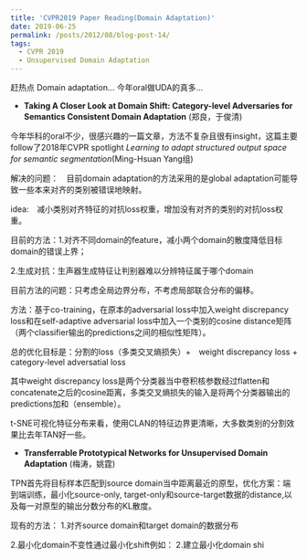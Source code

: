 ```yaml
---
title: 'CVPR2019 Paper Reading(Domain Adaptation)'
date: 2019-06-25
permalink: /posts/2012/08/blog-post-14/
tags:
  - CVPR 2019
  - Unsupervised Domain Adaptation
---
```


赶热点 Domain adaptation... 今年oral做UDA的真多...

+ **Taking A Closer Look at Domain Shift: Category-level Adversaries for Semantics Consistent Domain Adaptation** (郑良，于俊清)

今年华科的oral不少，很感兴趣的一篇文章，方法不复杂且很有insight，这篇主要follow了2018年CVPR spotlight *Learning to adapt structured output space for semantic segmentation*(Ming-Hsuan Yang组)

解决的问题：　目前domain adaptation的方法采用的是global adaptation可能导致一些本来对齐的类别被错误地映射。

idea:　减小类别对齐特征的对抗loss权重，增加没有对齐的类别的对抗loss权重。

目前的方法：1.对齐不同domain的feature，减小两个domain的散度降低目标domain的错误上界；

2.生成对抗：生声器生成特征让判别器难以分辨特征属于哪个domain

目前方法的问题：只考虑全局边界分布，不考虑局部联合分布的偏移。

方法：基于co-training，在原本的adversarial loss中加入weight discrepancy loss和在self-adaptive adversarial loss中加入一个类别的cosine distance矩阵（两个classifier输出的predictions之间的相似性矩阵）。

总的优化目标是：分割的loss（多类交叉熵损失）+　weight discrepancy loss + category-level adversatial loss

其中weight discrepancy loss是两个分类器当中卷积核参数经过flatten和concatenate之后的cosine距离，多类交叉熵损失的输入是将两个分类器输出的predictions加和（ensemble）。

t-SNE可视化特征分布来看，使用CLAN的特征边界更清晰，大多数类别的分割效果比去年TAN好一些。


+ **Transferrable Prototypical Networks for Unsupervised Domain Adaptation** (梅涛，姚霆)

TPN首先将目标样本匹配到source domain当中距离最近的原型，优化方案：端到端训练，最小化source-only, target-only和source-target数据的distance,以及每一对原型的输出分数分布的KL散度。

现有的方法：
1.对齐source domain和target domain的数据分布

2.最小化domain不变性通过最小化shift例如：
2.建立最小化domain shi
